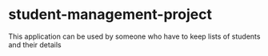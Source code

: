 # student-management-project
This application can be used by someone who have to keep lists of students and their details

